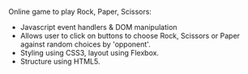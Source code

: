 Online game to play Rock, Paper, Scissors:
- Javascript event handlers & DOM manipulation 
- Allows user to click on buttons to choose 
  Rock, Scissors or Paper against random choices by 'opponent'. 
- Styling using CSS3, layout using Flexbox.
- Structure using HTML5. 
